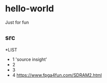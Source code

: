 # hello-world
Just for fun 
## src 
*LIST
* 1 'source insight'
* 2
* 3
* 4
https://www.fpga4fun.com/SDRAM2.html
